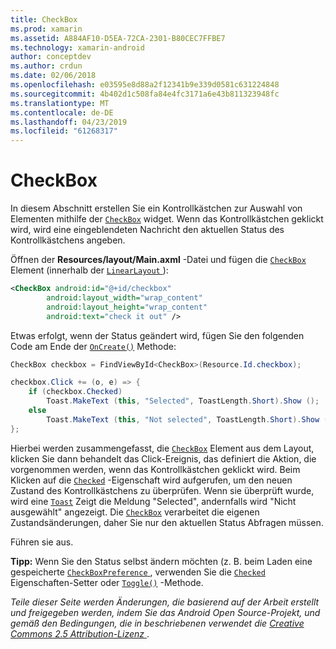 ```yaml
---
title: CheckBox
ms.prod: xamarin
ms.assetid: A884AF10-D5EA-72CA-2301-B80CEC7FFBE7
ms.technology: xamarin-android
author: conceptdev
ms.author: crdun
ms.date: 02/06/2018
ms.openlocfilehash: e03595e8d88a2f12341b9e339d0581c631224848
ms.sourcegitcommit: 4b402d1c508fa84e4fc3171a6e43b811323948fc
ms.translationtype: MT
ms.contentlocale: de-DE
ms.lasthandoff: 04/23/2019
ms.locfileid: "61268317"
---
```

# <a name="checkbox"></a>CheckBox

In diesem Abschnitt erstellen Sie ein Kontrollkästchen zur Auswahl von Elementen mithilfe der [`CheckBox`](https://developer.xamarin.com/api/type/Android.Widget.CheckBox)
widget. Wenn das Kontrollkästchen geklickt wird, wird eine eingeblendeten Nachricht den aktuellen Status des Kontrollkästchens angeben.

Öffnen der **Resources/layout/Main.axml** -Datei und fügen die [ `CheckBox` ](https://developer.xamarin.com/api/type/Android.Widget.CheckBox/) Element (innerhalb der [ `LinearLayout` ](https://developer.xamarin.com/api/type/Android.Widget.LinearLayout)):

```xml
<CheckBox android:id="@+id/checkbox"
        android:layout_width="wrap_content"
        android:layout_height="wrap_content"
        android:text="check it out" />
```

Etwas erfolgt, wenn der Status geändert wird, fügen Sie den folgenden Code am Ende der [`OnCreate()`](https://developer.xamarin.com/api/member/Android.App.Activity.OnCreate/p/Android.OS.Bundle/Android.OS.PersistableBundle)
Methode:

```csharp
CheckBox checkbox = FindViewById<CheckBox>(Resource.Id.checkbox);

checkbox.Click += (o, e) => {
    if (checkbox.Checked)
        Toast.MakeText (this, "Selected", ToastLength.Short).Show ();
    else
        Toast.MakeText (this, "Not selected", ToastLength.Short).Show ();
};
```

Hierbei werden zusammengefasst, die [`CheckBox`](https://developer.xamarin.com/api/type/Android.Widget.CheckBox/)
Element aus dem Layout, klicken Sie dann behandelt das Click-Ereignis, das definiert die Aktion, die vorgenommen werden, wenn das Kontrollkästchen geklickt wird. Beim Klicken auf die [`Checked`](https://developer.xamarin.com/api/property/Android.Widget.CompoundButton.Checked/)
-Eigenschaft wird aufgerufen, um den neuen Zustand des Kontrollkästchens zu überprüfen. Wenn sie überprüft wurde, wird eine [`Toast`](https://developer.xamarin.com/api/type/Android.Widget.Toast/)
Zeigt die Meldung "Selected", andernfalls wird "Nicht ausgewählt" angezeigt. Die [`CheckBox`](https://developer.xamarin.com/api/type/Android.Widget.CheckBox/)
verarbeitet die eigenen Zustandsänderungen, daher Sie nur den aktuellen Status Abfragen müssen.

Führen sie aus.

**Tipp:** Wenn Sie den Status selbst ändern möchten (z. B. beim Laden eine gespeicherte [ `CheckBoxPreference` ](https://developer.xamarin.com/api/type/Android.Preferences.CheckBoxPreference), verwenden Sie die [`Checked`](https://developer.xamarin.com/api/property/Android.Widget.CompoundButton.Checked)
Eigenschaften-Setter oder [`Toggle()`](https://developer.xamarin.com/api/member/Android.Widget.CompoundButton.Toggle)
-Methode.

*Teile dieser Seite werden Änderungen, die basierend auf der Arbeit erstellt und freigegeben werden, indem Sie das Android Open Source-Projekt, und gemäß den Bedingungen, die in beschriebenen verwendet die*
[*Creative Commons 2.5 Attribution-Lizenz* ](http://creativecommons.org/licenses/by/2.5/).
